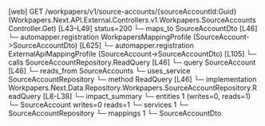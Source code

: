 [web] GET /workpapers/v1/source-accounts/{sourceAccountId:Guid}  (Workpapers.Next.API.External.Controllers.v1.Workpapers.SourceAccountsController.Get)  [L43–L49] status=200
  └─ maps_to SourceAccountDto [L46]
    └─ automapper.registration WorkpapersMappingProfile (SourceAccount->SourceAccountDto) [L625]
    └─ automapper.registration ExternalApiMappingProfile (SourceAccount->SourceAccountDto) [L105]
  └─ calls SourceAccountRepository.ReadQuery [L46]
  └─ query SourceAccount [L46]
    └─ reads_from SourceAccounts
  └─ uses_service SourceAccountRepository
    └─ method ReadQuery [L46]
      └─ implementation Workpapers.Next.Data.Repository.Workpapers.SourceAccountRepository.ReadQuery [L8-L38]
  └─ impact_summary
    └─ entities 1 (writes=0, reads=1)
      └─ SourceAccount writes=0 reads=1
    └─ services 1
      └─ SourceAccountRepository
    └─ mappings 1
      └─ SourceAccountDto

